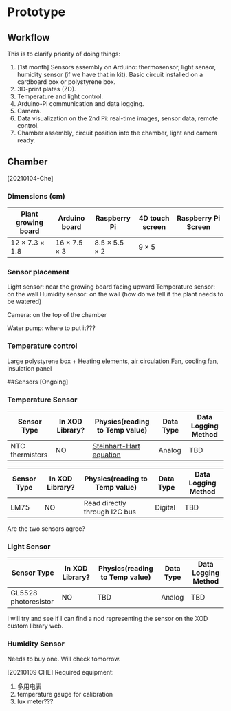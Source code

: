 # Prototype

## Workflow

This is to clarify priority of doing things:

1. [1st month] Sensors assembly on Arduino: thermosensor, light sensor, humidity sensor (if we have that in kit). Basic circuit installed on a cardboard box or polystyrene box.
2. 3D-print plates (ZD).
3. Temperature and light control. 
4. Arduino-Pi communication and data logging.
5. Camera.
6. Data visualization on the 2nd Pi: real-time images, sensor data, remote control.
7. Chamber assembly, circuit position into the chamber, light and camera ready.

## Chamber

[20210104-Che]

### Dimensions (cm)

| Plant growing board    | Arduino board        | Raspberry Pi          | 4D touch screen | Raspberry Pi Screen |
| ---------------------- | -------------------- | --------------------- | --------------- | ------------------- |
| $12\times7.3\times1.8$ | $16\times7.5\times3$ | $8.5\times5.5\times2$ | $9\times5$      |                     |

### Sensor placement

Light sensor: near the growing board facing upward
Temperature sensor: on the wall
Humidity sensor: on the wall (how do we tell if the plant needs to be watered)

Camera: on the top of the chamber

Water pump: where to put it???

### Temperature control

Large polystyrene box +
[Heating elements](https://uk.rs-online.com/web/p/heating-elements/2995950/), [air circulation Fan](https://uk.rs-online.com/web/p/axial-fans/6688827/), [cooling fan](https://www.banggood.com/Geekcreit-12V-6A-DIY-Electronic-Semiconductor-Refrigerator-Radiator-Cooling-Equipment-p-1074404.html?akmClientCountry=CN&cur_warehouse=CN), insulation panel



##Sensors [Ongoing]

### Temperature Sensor

| Sensor Type| In XOD Library? | Physics(reading to Temp value)| Data Type |   Data Logging Method|
| ---------- | --------- | -------- | -------- | ----------- |
| NTC thermistors    | NO       |   [Steinhart-Hart equation](https://learn.adafruit.com/thermistor/using-a-thermistor) | Analog     | TBD|

| Sensor Type| In XOD Library? | Physics(reading to Temp value)| Data Type |   Data Logging Method|
| ---------- | --------- | -------- | -------- | ----------- |
| LM75   | NO       |   Read directly through I2C bus | Digital | TBD|

Are the two sensors agree?

### Light Sensor
| Sensor Type| In XOD Library? | Physics(reading to Temp value)| Data Type |   Data Logging Method|
| ---------- | --------- | -------- | -------- | ----------- |
|GL5528 photoresistor| NO      |  TBD  | Analog | TBD|

I will try and see if I can find a nod representing the sensor on the XOD custom library web.

### Humidity Sensor
Needs to buy one. Will check tomorrow.


[20210109 CHE]
Required equipment:
1. 多用电表
2.  temperature gauge for calibration
3.  lux meter???


